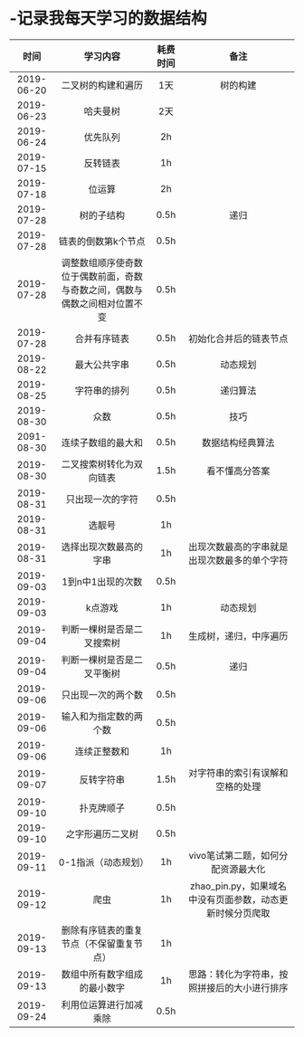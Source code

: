 # -记录我每天学习的数据结构


|时间|学习内容|耗费时间|备注|
|:----:|:----:|:----:|:----:|
|2019-06-20|二叉树的构建和遍历| 1天|树的构建|
|2019-06-23|哈夫曼树|2天|
|2019-06-24|优先队列|2h|
|2019-07-15|反转链表|1h|
|2019-07-18|位运算|2h|
|2019-07-28|树的子结构|0.5h|递归|
|2019-07-28|链表的倒数第k个节点|0.5h|
|2019-07-28|调整数组顺序使奇数位于偶数前面，奇数与奇数之间，偶数与偶数之间相对位置不变|0.5h|
|2019-07-28|合并有序链表|0.5h|初始化合并后的链表节点|
|2019-08-22|最大公共字串|0.5h|动态规划|
|2019-08-25|字符串的排列|0.5h|递归算法|
|2019-08-30|众数|0.5h|技巧|
|2091-08-30|连续子数组的最大和|0.5h|数据结构经典算法|
|2019-08-30|二叉搜索树转化为双向链表|1.5h|看不懂高分答案|
|2019-08-31|只出现一次的字符|0.5h||
|2019-08-31|选靓号|1h||
|2019-08-31|选择出现次数最高的字串|1h|出现次数最高的字串就是出现次数最多的单个字符|
|2019-09-03|1到n中1出现的次数|0.5h||
|2019-09-03|k点游戏|1h|动态规划||
|2019-09-04|判断一棵树是否是二叉搜索树|1h|生成树，递归，中序遍历|
|2019-09-04|判断一棵树是否是二叉平衡树|0.5h|递归|
|2019-09-06|只出现一次的两个数|0.5h||
|2019-09-06|输入和为指定数的两个数|0.5h||
|2019-09-06|连续正整数和|1h||
|2019-09-07|反转字符串|1.5h|对字符串的索引有误解和空格的处理|
|2019-09-10|扑克牌顺子|0.5h||
|2019-09-10|之字形遍历二叉树|0.5h||
|2019-09-11|0-1指派（动态规划）|1h|vivo笔试第二题，如何分配资源最大化|
|2019-09-12|爬虫|1h|zhao_pin.py，如果域名中没有页面参数，动态更新时候分页爬取|
|2019-09-13|删除有序链表的重复节点（不保留重复节点）|1h|
|2019-09-13|数组中所有数字组成的最小数字|1h|思路：转化为字符串，按照拼接后的大小进行排序|
|2019-09-24|利用位运算进行加减乘除|0.5h|